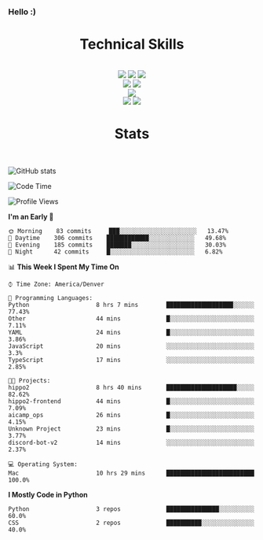 ### Hello :)

<div align='center'>
  <h1>Technical Skills</h1><br>
  <img src = "https://img.shields.io/badge/-HTML5-E34F26?style=flat&logo=html5&logoColor=white"> <img src = "https://img.shields.io/badge/-CSS3-1572B6?style=flat&logo=css3&logoColor=white"> <img src="https://img.shields.io/badge/-Bootstrap-563D7C?style=flat&logo=bootstrap&logoColor=white"> <br />
  <img src="https://img.shields.io/badge/-django-black?style=flat&logo=django"> <img src="https://img.shields.io/badge/-Flask-0d7963?style=flat&logo=flask&logoColor=white"> <br/>
  <img src="https://img.shields.io/badge/-Python%203-black?style=flat&logo=python&logoColor=white"> <br/>
  <img src="https://img.shields.io/badge/-Problem%20Solving-ffa804?style=flat"> <img src="https://img.shields.io/badge/-Database%20Management-4d008f?style=flat"> <br>
</div>

<div align='center'>
  <h1>Stats</h1><br>
</div>

![GitHub stats](https://github-readme-stats.vercel.app/api?username=neverabsolute&count_private=true&include_all_commits=true&bg_color=0D1117&text_color=F3F3F3&title_color=E1E1E1)

<!--START_SECTION:waka-->
![Code Time](http://img.shields.io/badge/Code%20Time-471%20hrs%204%20mins-blue)

![Profile Views](http://img.shields.io/badge/Profile%20Views-1-blue)

**I'm an Early 🐤** 

```text
🌞 Morning    83 commits     ███░░░░░░░░░░░░░░░░░░░░░░   13.47% 
🌆 Daytime    306 commits    ████████████░░░░░░░░░░░░░   49.68% 
🌃 Evening    185 commits    ███████░░░░░░░░░░░░░░░░░░   30.03% 
🌙 Night      42 commits     █░░░░░░░░░░░░░░░░░░░░░░░░   6.82%

```


📊 **This Week I Spent My Time On** 

```text
⌚︎ Time Zone: America/Denver

💬 Programming Languages: 
Python                   8 hrs 7 mins        ███████████████████░░░░░░   77.43% 
Other                    44 mins             █░░░░░░░░░░░░░░░░░░░░░░░░   7.11% 
YAML                     24 mins             █░░░░░░░░░░░░░░░░░░░░░░░░   3.86% 
JavaScript               20 mins             ░░░░░░░░░░░░░░░░░░░░░░░░░   3.3% 
TypeScript               17 mins             ░░░░░░░░░░░░░░░░░░░░░░░░░   2.85%

🐱‍💻 Projects: 
hippo2                   8 hrs 40 mins       ████████████████████░░░░░   82.62% 
hippo2-frontend          44 mins             █░░░░░░░░░░░░░░░░░░░░░░░░   7.09% 
aicamp_ops               26 mins             █░░░░░░░░░░░░░░░░░░░░░░░░   4.15% 
Unknown Project          23 mins             █░░░░░░░░░░░░░░░░░░░░░░░░   3.77% 
discord-bot-v2           14 mins             ░░░░░░░░░░░░░░░░░░░░░░░░░   2.37%

💻 Operating System: 
Mac                      10 hrs 29 mins      █████████████████████████   100.0%

```

**I Mostly Code in Python** 

```text
Python                   3 repos             ███████████████░░░░░░░░░░   60.0% 
CSS                      2 repos             ██████████░░░░░░░░░░░░░░░   40.0%

```



<!--END_SECTION:waka-->
